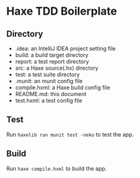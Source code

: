 Haxe TDD Boilerplate
====================

## Directory ##

- .idea: an IntelliJ IDEA project setting file
- build: a build target directory
- report: a test report directory
- src: a Haxe source(.hx) directory
- test: a test suite directory
- .munit: an munit config file
- compile.hxml: a Haxe build config file
- README.md: this document
- test.hxml: a test config file

## Test ##

Run `haxelib run munit test -neko` to test the app.

## Build ##

Run `haxe compile.hxml` to build the app.
